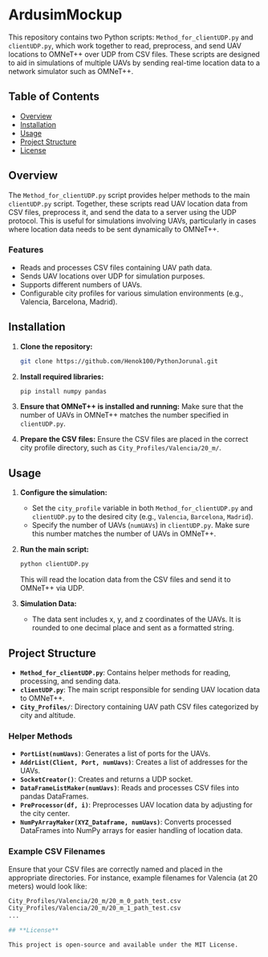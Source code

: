 # **ArdusimMockup**

This repository contains two Python scripts: `Method_for_clientUDP.py` and `clientUDP.py`, which work together to read, preprocess, and send UAV locations to OMNeT++ over UDP from CSV files. These scripts are designed to aid in simulations of multiple UAVs by sending real-time location data to a network simulator such as OMNeT++.

## Table of Contents

- [Overview](#overview)
- [Installation](#installation)
- [Usage](#usage)
- [Project Structure](#project-structure)
- [License](#license)

## Overview

The `Method_for_clientUDP.py` script provides helper methods to the main `clientUDP.py` script. Together, these scripts read UAV location data from CSV files, preprocess it, and send the data to a server using the UDP protocol. This is useful for simulations involving UAVs, particularly in cases where location data needs to be sent dynamically to OMNeT++.

### Features

- Reads and processes CSV files containing UAV path data.
- Sends UAV locations over UDP for simulation purposes.
- Supports different numbers of UAVs.
- Configurable city profiles for various simulation environments (e.g., Valencia, Barcelona, Madrid).

## Installation

1. **Clone the repository:**

    ```bash
    git clone https://github.com/Henok100/PythonJorunal.git
    ```

2. **Install required libraries:**

    ```bash
    pip install numpy pandas
    ```

3. **Ensure that OMNeT++ is installed and running:** Make sure that the number of UAVs in OMNeT++ matches the number specified in `clientUDP.py`.

4. **Prepare the CSV files:** Ensure the CSV files are placed in the correct city profile directory, such as `City_Profiles/Valencia/20_m/`.

## Usage

1. **Configure the simulation:**

    - Set the `city_profile` variable in both `Method_for_clientUDP.py` and `clientUDP.py` to the desired city (e.g., `Valencia`, `Barcelona`, `Madrid`).
    - Specify the number of UAVs (`numUAVs`) in `clientUDP.py`. Make sure this number matches the number of UAVs in OMNeT++.

2. **Run the main script:**

    ```bash
    python clientUDP.py
    ```

    This will read the location data from the CSV files and send it to OMNeT++ via UDP.

3. **Simulation Data:**

    - The data sent includes x, y, and z coordinates of the UAVs. It is rounded to one decimal place and sent as a formatted string.

## Project Structure

- **`Method_for_clientUDP.py`**: Contains helper methods for reading, processing, and sending data.
- **`clientUDP.py`**: The main script responsible for sending UAV location data to OMNeT++.
- **`City_Profiles/`**: Directory containing UAV path CSV files categorized by city and altitude.

### Helper Methods

- **`PortList(numUavs)`**: Generates a list of ports for the UAVs.
- **`AddrList(Client, Port, numUavs)`**: Creates a list of addresses for the UAVs.
- **`SocketCreator()`**: Creates and returns a UDP socket.
- **`DataFrameListMaker(numUavs)`**: Reads and processes CSV files into pandas DataFrames.
- **`PreProcessor(df, i)`**: Preprocesses UAV location data by adjusting for the city center.
- **`NumPyArrayMaker(XYZ_Dataframe, numUavs)`**: Converts processed DataFrames into NumPy arrays for easier handling of location data.

### Example CSV Filenames

Ensure that your CSV files are correctly named and placed in the appropriate directories. For instance, example filenames for Valencia (at 20 meters) would look like:

```bash
City_Profiles/Valencia/20_m/20_m_0_path_test.csv
City_Profiles/Valencia/20_m/20_m_1_path_test.csv
...

## **License**

This project is open-source and available under the MIT License.
